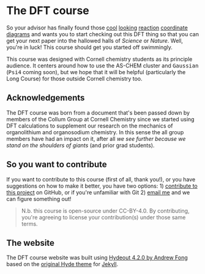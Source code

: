 # The DFT course

So your advisor has finally found those [cool](https://doi.org/10.1039/D0CC06085B) [looking](https://www.science.org/doi/10.1126/science.abg0720) [reaction](https://pubs.acs.org/doi/10.1021/acscatal.1c03797) [coordinate](https://pubs.acs.org/doi/10.1021/jacs.1c02193) [diagrams](https://www.sciencedirect.com/science/article/pii/S1010603021000964) and wants you to start checking out this DFT thing so that you can get your next paper into the hallowed halls of *Science* or *Nature*. Well, you're in luck! This course should get you started off swimmingly.  

This course was designed with Cornell chemistry students as its principle audience. It centers around how to use the AS-CHEM cluster and <kbd>Gaussian</kbd> (<kbd>Psi4</kbd> coming soon), but we hope that it will be helpful (particularly the Long Course) for those outside Cornell chemistry too.

## Acknowledgements

The DFT course was born from a document that's been passed down by members of the Collum Group at Cornell Chemistry since we started using DFT calculations to supplement our research on the mechanics of organolithium and organosodium chemistry. In this sense the all group members have had an impact on it, after all *we see further because we stand on the shoulders of giants* (and prior grad students).  

## So you want to contribute

If you want to contribute to this course (first of all, thank you!), or you have suggestions on how to make it better, you have two options: 1) [contribute to this project](https://www.dataschool.io/how-to-contribute-on-github/) on GitHub, or if you're unfamiliar with Git 2) [email me](mailto:nml64@cornell.edu) and we can figure something out!

>N.b. this course is open-source under CC-BY-4.0. By contributing, you're agreeing to license your contribution(s) under those same terms.

## The website

The DFT course website was built using [Hydeout 4.2.0 by Andrew Fong](https://fongandrew.github.io/hydeout/) based on the [original Hyde theme](http://hyde.getpoole.com/) for [Jekyll](http://jekyllrb.com/).
